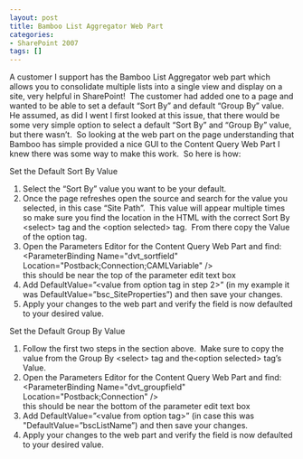 ```yaml
---
layout: post
title: Bamboo List Aggregator Web Part
categories:
- SharePoint 2007
tags: []
---
```

A customer I support has the Bamboo List Aggregator web part which allows you to consolidate multiple lists into a single view and display on a site, very helpful in SharePoint!&nbsp; The customer had added one to a page and wanted to be able to set a default “Sort By” and default “Group By” value.&nbsp; He assumed, as did I went I first looked at this issue, that there would be some very simple option to select a default “Sort By” and “Group By” value, but there wasn’t.&nbsp; So looking at the web part on the page understanding that Bamboo has simple provided a nice GUI to the Content Query Web Part I knew there was some way to make this work.&nbsp; So here is how:

Set the Default Sort By Value

1. Select the “Sort By” value you want to be your default.
2. Once the page refreshes open the source and search for the value you selected, in this case “Site Path”.&nbsp; This value will appear multiple times so make sure you find the location in the HTML with the correct Sort By \<select\> tag and the \<option selected\> tag.&nbsp; From there copy the Value of the option tag.
3. Open the Parameters Editor for the Content Query Web Part and find:  
\<ParameterBinding Name="dvt\_sortfield" Location="Postback;Connection;CAMLVariable" /\>  
this should be near the top of the parameter edit text box
4. Add DefaultValue=”\<value from option tag in step 2\>” (in my example it was DefaultValue=”bsc\_SiteProperties”) and then save your changes.
5. Apply your changes to the web part and verify the field is now defaulted to your desired value.

Set the Default Group By Value

1. Follow the first two steps in the section above.&nbsp; Make sure to copy the value from the Group By \<select\> tag and the\<option selected\> tag’s Value.
2. Open the Parameters Editor for the Content Query Web Part and find:  
\<ParameterBinding Name="dvt\_groupfield" Location="Postback;Connection" /\>  
this should be near the bottom of the parameter edit text box
3. Add DefaultValue=”\<value from option tag\>” (in case this was "DefaultValue=”bscListName”) and then save your changes.
4. Apply your changes to the web part and verify the field is now defaulted to your desired value.

